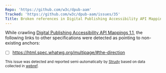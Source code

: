 ```yaml
---
Repo: 'https://github.com/w3c/dpub-aam'
Tracked: 'https://github.com/w3c/dpub-aam/issues/35'
Title: Broken references in Digital Publishing Accessibility API Mappings 1.1
---
```


While crawling [Digital Publishing Accessibility API Mappings 1.1](https://w3c.github.io/dpub-aam/), the following links to other specifications were detected as pointing to non-existing anchors:
* [ ] https://html.spec.whatwg.org/multipage/#the-direction

<sub>This issue was detected and reported semi-automatically by [Strudy](https://github.com/w3c/strudy/) based on data collected in [webref](https://github.com/w3c/webref/).</sub>
